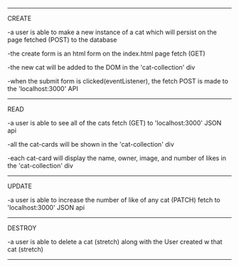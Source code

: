 ------------------------------------------------------------------------------------------------------------------------------------------
CREATE

-a user is able to make a new instance of a cat which will persist on the page fetched (POST) to the database

-the create form is an html form on the index.html page fetch (GET)

-the new cat will be added to the DOM in the 'cat-collection' div

-when the submit form is clicked(eventListener), the fetch POST is made to the 'localhost:3000' API

------------------------------------------------------------------------------------------------------------------------------------------

  READ

  -a user is able to see all of the cats fetch (GET) to 'localhost:3000' JSON api

  -all the cat-cards will be shown in the 'cat-collection' div

  -each cat-card will display the name, owner, image, and number of likes in the 'cat-collection' div

------------------------------------------------------------------------------------------------------------------------------------------

  UPDATE

  -a user is able to increase the number of like of any cat (PATCH) fetch to 'localhost:3000' JSON api

  ------------------------------------------------------------------------------------------------------------------------------------------

  DESTROY

  -a user is able to delete a cat (stretch) along with the User created w that cat (stretch)

--------------------------------------------------------------------------------------------------------------------------------------------
